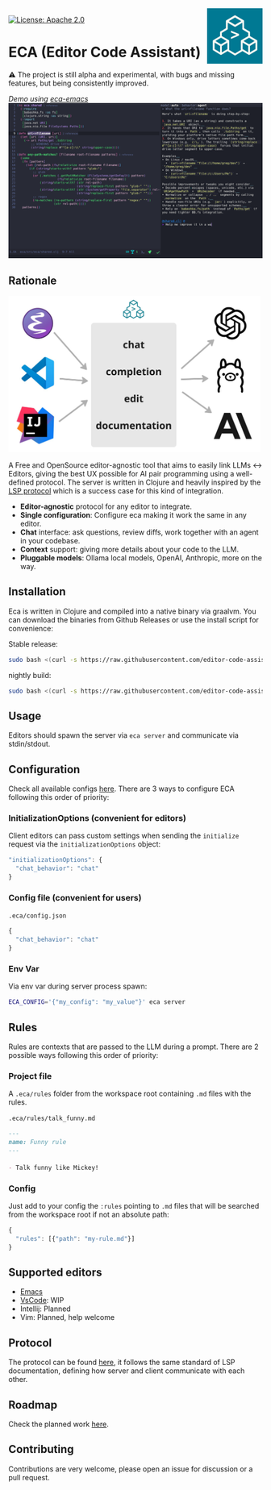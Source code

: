 <img src="images/logo.png" width="110" align="right">

[![License: Apache 2.0](https://img.shields.io/badge/License-Apache%202.0-blue.svg)](./LICENSE)

# ECA (Editor Code Assistant)

:warning: The project is still alpha and experimental, with bugs and missing features, but being consistently improved.

_Demo using [eca-emacs](https://github.com/editor-code-assistant/eca-emacs)_
![demo](./images/demo.png)

## Rationale 

<img src="images/rationale.jpg" width="500">

A Free and OpenSource editor-agnostic tool that aims to easily link LLMs <-> Editors, giving the best UX possible for AI pair programming using a well-defined protocol. The server is written in Clojure and heavily inspired by the [LSP protocol](https://microsoft.github.io/language-server-protocol/) which is a success case for this kind of integration.

- **Editor-agnostic** protocol for any editor to integrate.
- **Single configuration**: Configure eca making it work the same in any editor.
- **Chat** interface: ask questions, review diffs, work together with an agent in your codebase.
- **Context** support: giving more details about your code to the LLM.
- **Pluggable models**: Ollama local models, OpenAI, Anthropic, more on the way.

## Installation

Eca is written in Clojure and compiled into a native binary via graalvm. You can download the binaries from Github Releases or use the install script for convenience:

Stable release:

```bash
sudo bash <(curl -s https://raw.githubusercontent.com/editor-code-assistant/eca/master/install)
```

nightly build:

```bash
sudo bash <(curl -s https://raw.githubusercontent.com/editor-code-assistant/eca/master/install) --version nightly
```

## Usage

Editors should spawn the server via `eca server` and communicate via stdin/stdout.

## Configuration

Check all available configs [here](./src/eca/config.clj#L15).
There are 3 ways to configure ECA following this order of priority:

### InitializationOptions (convenient for editors)

Client editors can pass custom settings when sending the `initialize` request via the `initializationOptions` object:

```javascript
"initializationOptions": {
  "chat_behavior": "chat"
}
```

### Config file (convenient for users)

`.eca/config.json`

```javascript
{
  "chat_behavior": "chat"
}
```

### Env Var

Via env var during server process spawn:

```bash
ECA_CONFIG='{"my_config": "my_value"}' eca server
```

## Rules

Rules are contexts that are passed to the LLM during a prompt.
There are 2 possible ways following this order of priority:

### Project file

A `.eca/rules` folder from the workspace root containing `.md` files with the rules.

`.eca/rules/talk_funny.md`
```markdown
--- 
name: Funny rule
---

- Talk funny like Mickey!
```

### Config 

Just add to your config the `:rules` pointing to `.md` files that will be searched from the workspace root if not an absolute path:

```javascript
{
  "rules": [{"path": "my-rule.md"}]
}
```

## Supported editors

- [Emacs](https://github.com/editor-code-assistant/eca-emacs)
- [VsCode](https://github.com/editor-code-assistant/eca-vscode): WIP
- Intellij: Planned
- Vim: Planned, help welcome

## Protocol

The protocol can be found [here](./docs/protocol.md), it follows the same standard of LSP documentation, defining how server and client communicate with each other.

## Roadmap

Check the planned work [here](https://github.com/orgs/editor-code-assistant/projects/1/views/1).

## Contributing

Contributions are very welcome, please open an issue for discussion or a pull request.
